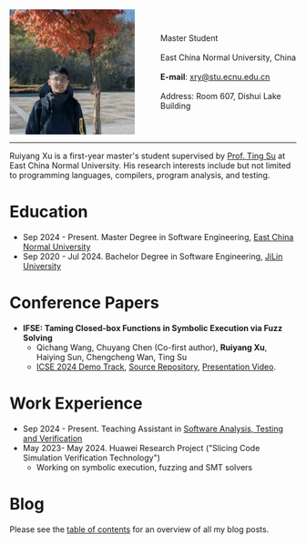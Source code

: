 <div style="display: flex; align-items: center;">
  <img src="./image/myself.jpeg" alt="Image Description" style="margin-right: 45px; max-width: 220px;">
  <p style="margin: 3; text-align: left;">
    Master Student<br><br>
    East China Normal University, China<br><br>
    <strong>E-mail</strong>: <a href="mailto:xry@stu.ecnu.edu.cn">xry@stu.ecnu.edu.cn</a><br><br>
    Address: Room 607, Dishui Lake Building
  </p>
</div>


---


Ruiyang Xu is a first-year master's student supervised by [Prof. Ting Su](https://tingsu.github.io/) at East China Normal University. His research interests include but not limited to programming languages, compilers, program analysis, and testing.

# Education

- Sep 2024 - Present. Master Degree in Software Engineering, [East China Normal University](https://english.ecnu.edu.cn/)  
- Sep 2020 - Jul 2024. Bachelor Degree in Software Engineering, [JiLin University](https://www.jlu.edu.cn/#)  


# Conference Papers

- **IFSE: Taming Closed-box Functions in Symbolic Execution via Fuzz Solving**
  - Qichang Wang, Chuyang Chen (Co-first author), **Ruiyang Xu**, Haiying Sun, Chengcheng Wan, Ting Su
  - [ICSE 2024 Demo Track](https://conf.researchr.org/track/icse-2025/icse-2025-demonstrations), [Source Repository](https://github.com/ecnusse/ifse), [Presentation Video](https://youtu.be/xMv6_MOlE-I).

# Work Experience


- Sep 2024 - Present. Teaching Assistant in [Software Analysis, Testing and Verification](https://github.com/ecnu-sa-labs/ecnu-sa-labs)
- May 2023- May 2024. Huawei Research Project ("Slicing Code Simulation Verification Technology")
  - Working on symbolic execution, fuzzing and SMT solvers

# Blog

Please see the [table of contents](./blog/) for an overview of all my blog posts.

